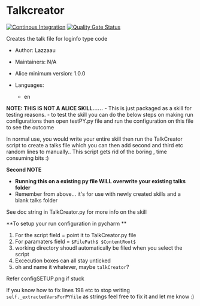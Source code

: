# Talkcreator

[![Continous Integration](https://gitlab.com/project-alice-assistant/skills/skill_Talkcreator/badges/master/pipeline.svg)](https://gitlab.com/project-alice-assistant/skills/skill_Talkcreator/pipelines/latest) [![Quality Gate Status](https://sonarcloud.io/api/project_badges/measure?project=project-alice-assistant_skill_Talkcreator&metric=alert_status)](https://sonarcloud.io/dashboard?id=project-alice-assistant_skill_Talkcreator)

Creates the talk file for loginfo type code

- Author: Lazzaau
- Maintainers: N/A
- Alice minimum version: 1.0.0
- Languages:

  - en

**NOTE: THIS IS NOT A ALICE SKILL......**
    - This is just packaged as a skill for testing reasons.
    - to test the skill you can do the below steps on making run configurations
        then open testPY.py file and run the configuration on this file to see the outcome
        
In normal use, you would write your entire skill then run the TalkCreator script
 to create a talks file which you can then add second and third etc random lines to manually..
 This script gets rid of the boring , time consuming bits :)

**Second NOTE**

 - **Running this on a existing py file **WILL** overwrite your existing talks folder**
 - Remember from above... it's for use with newly created skills and a blank talks folder

See doc string in TalkCreator.py for more info on the skill

**To setup your run configuration in pycharm **

1. For the script field = point it to TalkCreator.py file
2. For paramaters field  = ```$FilePath$ $ContentRoot$```
3. working directory shoudl automatically be filed when you select the script
4. Excecution boxes can all stay unticked
5. oh and name it whatever, maybe ```talkCreator```?

Refer configSETUP.png if stuck

If you know how to fix lines 198 etc to stop writing ```self._extractedVarsForPYfile``` as strings
feel free to fix it and let me know :)


